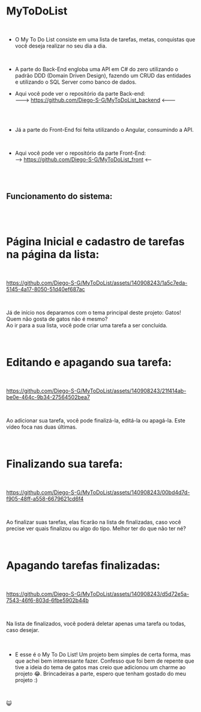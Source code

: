 # MyToDoList
<br/>

- O My To Do List consiste em uma lista de tarefas, metas, conquistas que você deseja realizar no seu dia a dia.
<br/>

- A parte do Back-End engloba uma API em C# do zero utilizando o padrão DDD (Domain Driven Design), fazendo um CRUD das entidades e utilizando o SQL Server como banco de dados.
  <br/>

 - Aqui você pode ver o repositório da parte Back-end: <br/>
  ---> https://github.com/Diego-S-G/MyToDoList_backend <---
  <br/>
  <br/>
  
- Já a parte do Front-End foi feita utilizando o Angular, consumindo a API.
<br/>

- Aqui você pode ver o repositório da parte Front-End: <br/>
--> https://github.com/Diego-S-G/MyToDoList_front <--
<br/>
<br/>

## Funcionamento do sistema:
<br/>
<br/>

# Página Inicial e cadastro de tarefas na página da lista:
<br/>

https://github.com/Diego-S-G/MyToDoList/assets/140908243/1a5c7eda-5145-4a17-8050-51d40ef687ac

<br/>

Já de início nos deparamos com o tema principal deste projeto: Gatos! Quem não gosta de gatos não é mesmo?
<br/>
Ao ir para a sua lista, você pode criar uma tarefa a ser concluída.
<br/>
<br/>
<br/>

# Editando e apagando sua tarefa:
<br/>

https://github.com/Diego-S-G/MyToDoList/assets/140908243/21f414ab-be0e-464c-9b34-27564502bea7

<br/>

Ao adicionar sua tarefa, você pode finalizá-la, editá-la ou apagá-la. Este vídeo foca nas duas últimas.
<br/>
<br/>
<br/>

# Finalizando sua tarefa:
<br/>

https://github.com/Diego-S-G/MyToDoList/assets/140908243/00bd4d7d-f905-48ff-a558-6679621cd6f4

<br/>

Ao finalizar suas tarefas, elas ficarão na lista de finalizadas, caso você precise ver quais finalizou ou algo do tipo. Melhor ter do que não ter né?
<br/>
<br/>
<br/>

# Apagando tarefas finalizadas:
<br/>

https://github.com/Diego-S-G/MyToDoList/assets/140908243/d5d72e5a-7543-46f6-803d-6fbe5902b44b

<br/>

Na lista de finalizados, você poderá deletar apenas uma tarefa ou todas, caso desejar.
<br/>
<br/>
<br/>

- E esse é o My To Do List! Um projeto bem simples de certa forma, mas que achei bem interessante fazer. Confesso que foi bem de repente que tive a ideia do tema de gatos mas creio que adicionou um charme ao projeto 😂. Brincadeiras a parte, espero que tenham gostado do meu projeto :)
<br/>

😺
